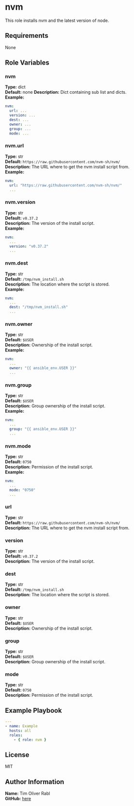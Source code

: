 nvm
=========

This role installs nvm and the latest version of node.

Requirements
------------

None

Role Variables
--------------

### nvm

**Type:** dict  
**Default:** none
**Description:** Dict containing sub list and dicts.  
**Example:**  

```yaml
nvm:
  url: ...
  version: ...
  dest: ...
  owner: ...
  group: ...
  mode: ...
```

### nvm.url

**Type:** str  
**Default:** `https://raw.githubusercontent.com/nvm-sh/nvm/`  
**Description:** The URL where to get the nvm install script from.  
**Example:**  

```yaml
nvm:
  url: "https://raw.githubusercontent.com/nvm-sh/nvm/"
  ...
```

### nvm.version

**Type:** str  
**Default:** `v0.37.2`  
**Description:** The version of the install script.  
**Example:**  

```yaml
nvm:
  ...
  version: "v0.37.2"
  ...
```

### nvm.dest

**Type:** str  
**Default:** `/tmp/nvm_install.sh`  
**Description:** The location where the script is stored.  
**Example:**  

```yaml
nvm:
  ...
  dest: "/tmp/nvm_install.sh"
  ...
```

### nvm.owner

**Type:** str  
**Default:** `$USER`  
**Description:** Ownership of the install script.  
**Example:**  

```yaml
nvm:
  ...
  owner: "{{ ansible_env.USER }}"
  ...
```

### nvm.group

**Type:** str  
**Default:** `$USER`  
**Description:** Group ownership of the install script.  
**Example:**  

```yaml
nvm:
  ...
  group: "{{ ansible_env.USER }}"
  ...
```

### nvm.mode

**Type:** str  
**Default:** `0750`  
**Description:** Permission of the install script.  
**Example:**  

```yaml
nvm:
  ...
  mode: "0750"
  ...
```

### url

**Type:** str  
**Default:** `https://raw.githubusercontent.com/nvm-sh/nvm/`  
**Description:** The URL where to get the nvm install script from.  

### version

**Type:** str  
**Default:** `v0.37.2`  
**Description:** The version of the install script.  

### dest

**Type:** str  
**Default:** `/tmp/nvm_install.sh`  
**Description:** The location where the script is stored.  

### owner

**Type:** str  
**Default:** `$USER`  
**Description:** Ownership of the install script.  

### group

**Type:** str  
**Default:** `$USER`  
**Description:** Group ownership of the install script.  

### mode

**Type:** str  
**Default:** `0750`  
**Description:** Permission of the install script.  

Example Playbook
----------------
```yaml
---
- name: Example
  hosts: all
  roles: 
    - { role: nvm }
```

License
-------

MIT

Author Information
------------------

**Name:** Tim Oliver Rabl  
**GitHub:** [here](<https://github.com/timrabl>)
